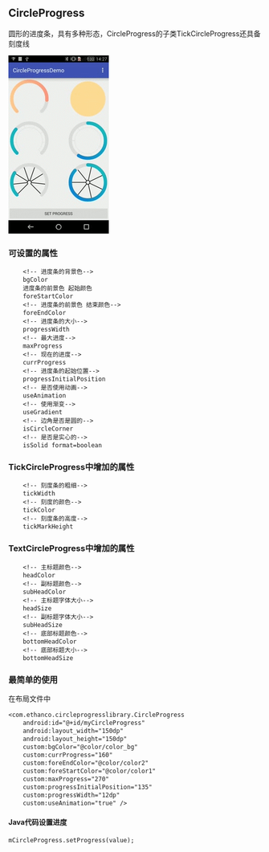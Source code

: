 ## CircleProgress ##
圆形的进度条，具有多种形态，CircleProgress的子类TickCircleProgress还具备刻度线

![CircleProgress](/CircleProgress.gif)

### 可设置的属性 ###

        <!-- 进度条的背景色-->
        bgColor
        进度条的前景色 起始颜色
        foreStartColor
        <!-- 进度条的前景色 结束颜色-->
       	foreEndColor 
        <!-- 进度条的大小-->
        progressWidth 
        <!-- 最大进度-->
        maxProgress
        <!-- 现在的进度-->
        currProgress
        <!-- 进度条的起始位置-->
        progressInitialPosition
        <!-- 是否使用动画-->
        useAnimation
        <!-- 使用渐变-->
        useGradient
        <!-- 边角是否是圆的-->
        isCircleCorner
        <!-- 是否是实心的-->
        isSolid format=boolean

### TickCircleProgress中增加的属性 ###

        <!-- 刻度条的粗细-->
        tickWidth 
        <!-- 刻度的颜色-->
        tickColor
        <!-- 刻度条的高度-->
        tickMarkHeight

### TextCircleProgress中增加的属性 ###

		<!-- 主标题颜色-->
        headColor
        <!-- 副标题颜色-->
        subHeadColor
        <!-- 主标题字体大小-->
        headSize
        <!-- 副标题字体大小-->
        subHeadSize
        <!-- 底部标题颜色-->
        bottomHeadColor
        <!-- 底部标题大小-->
        bottomHeadSize
### 最简单的使用 ###
在布局文件中

	<com.ethanco.circleprogresslibrary.CircleProgress
        android:id="@+id/myCircleProgress"
        android:layout_width="150dp"
        android:layout_height="150dp"
        custom:bgColor="@color/color_bg"
        custom:currProgress="160"
        custom:foreEndColor="@color/color2"
        custom:foreStartColor="@color/color1"
        custom:maxProgress="270"
        custom:progressInitialPosition="135"
        custom:progressWidth="12dp"
        custom:useAnimation="true" /> 

#### Java代码设置进度 ####
	mCircleProgress.setProgress(value);